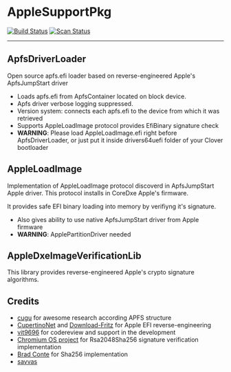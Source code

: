 AppleSupportPkg
==============

[![Build Status](https://travis-ci.org/acidanthera/AppleSupportPkg.svg?branch=master)](https://travis-ci.org/acidanthera/AppleSupportPkg) [![Scan Status](https://scan.coverity.com/projects/16467/badge.svg?flat=1)](https://scan.coverity.com/projects/16467)

-----

## ApfsDriverLoader
Open source apfs.efi loader based on reverse-engineered Apple's ApfsJumpStart driver

- Loads apfs.efi from ApfsContainer located on block device.
- Apfs driver verbose logging suppressed.
- Version system: connects each apfs.efi to the device from which it was retrieved
- Supports AppleLoadImage protocol provides EfiBinary signature check
- **WARNING**: Please load AppleLoadImage.efi right before ApfsDriverLoader, or just put it inside drivers64uefi folder of your Clover bootloader

## AppleLoadImage
Implementation of AppleLoadImage protocol discoverd in ApfsJumpStart Apple driver. This protocol installs in CoreDxe Apple's firmware.

It provides safe EFI binary loading into memory by verifiyng it's signature.

- Also gives ability to use native ApfsJumpStart driver from Apple firmware
- **WARNING**: ApplePartitionDriver needed

## AppleDxeImageVerificationLib
This library provides reverse-engineered Apple's crypto signature algorithms.

## Credits
- [cugu](https://github.com/cugu) for awesome research according APFS structure
- [CupertinoNet](https://github.com/CupertinoNet) and [Download-Fritz](https://github.com/Download-Fritz) for Apple EFI reverse-engineering
- [vit9696](https://github.com/vit9696) for codereview and support in the development
- [Chromium OS project](https://github.com/chromium) for Rsa2048Sha256 signature verification implementation
- [Brad Conte](https://github.com/B-Con) for Sha256 implementation
- [savvas](https://github.com/savvamitrofanov) 
